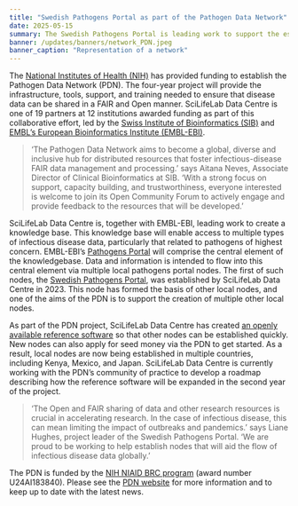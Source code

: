 ```yaml
---
title: "Swedish Pathogens Portal as part of the Pathogen Data Network"
date: 2025-05-15
summary: The Swedish Pathogens Portal is leading work to support the establishment of similar portals around the world.
banner: /updates/banners/network_PDN.jpeg
banner_caption: "Representation of a network"
---
```


The [National Institutes of Health (NIH)](https://www.nih.gov/) has provided funding to establish the Pathogen Data Network (PDN). The four-year project will provide the infrastructure, tools, support, and training needed to ensure that disease data can be shared in a FAIR and Open manner. SciLifeLab Data Centre is one of 19 partners at 12 institutions awarded funding as part of this collaborative effort, led by the [Swiss Institute of Bioinformatics (SIB)](https://www.sib.swiss/) and [EMBL’s European Bioinformatics Institute (EMBL-EBI)](https://www.ebi.ac.uk/).

> ‘The Pathogen Data Network aims to become a global, diverse and inclusive hub for distributed resources that foster infectious-disease FAIR data management and processing.’ says Aitana Neves, Associate Director of Clinical Bioinformatics at SIB. ‘With a strong focus on support, capacity building, and trustworthiness, everyone interested is welcome to join its Open Community Forum to actively engage and provide feedback to the resources that will be developed.’

SciLifeLab Data Centre is, together with EMBL-EBI, leading work to create a knowledge base. This knowledge base will enable access to multiple types of infectious disease data, particularly that related to pathogens of highest concern. EMBL-EBI’s [Pathogens Portal](https://www.pathogensportal.org/) will comprise the central element of the knowledgebase. Data and information is intended to flow into this central element via multiple local pathogens portal nodes. The first of such nodes, the [Swedish Pathogens Portal](https://www.pathogens.se/), was established by SciLifeLab Data Centre in 2023. This node has formed the basis of other local nodes, and one of the aims of the PDN is to support the creation of multiple other local nodes.

As part of the PDN project, SciLifeLab Data Centre has created [an openly available reference software](https://github.com/ScilifelabDataCentre/node-pathogens-portal) so that other nodes can be established quickly. New nodes can also apply for seed money via the PDN to get started. As a result, local nodes are now being established in multiple countries, including Kenya, Mexico, and Japan. SciLifeLab Data Centre is currently working with the PDN’s community of practice to develop a roadmap describing how the reference software will be expanded in the second year of the project.

> ‘The Open and FAIR sharing of data and other research resources is crucial in accelerating research. In the case of infectious disease, this can mean limiting the impact of outbreaks and pandemics.’ says Liane Hughes, project leader of the Swedish Pathogens Portal. ‘We are proud to be working to help establish nodes that will aid the flow of infectious disease data globally.’

The PDN is funded by the [NIH NIAID BRC program](https://www.niaid.nih.gov/research/bioinformatics-resource-centers) (award number U24AI183840). Please see the [PDN website](https://pathogendatanetwork.org/) for more information and to keep up to date with the latest news.
